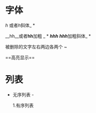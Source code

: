 # 字体

_h_ 或者*h*斜体\_ \*

__hh__或者**hh**加粗 \_ \*
___hhh___  ***hhh***加粗斜体\_ \*



被删除的文字左右两边各两个 \~

==高亮显示==

# 列表
- 无序列表 \-

  1.有序列表
  
